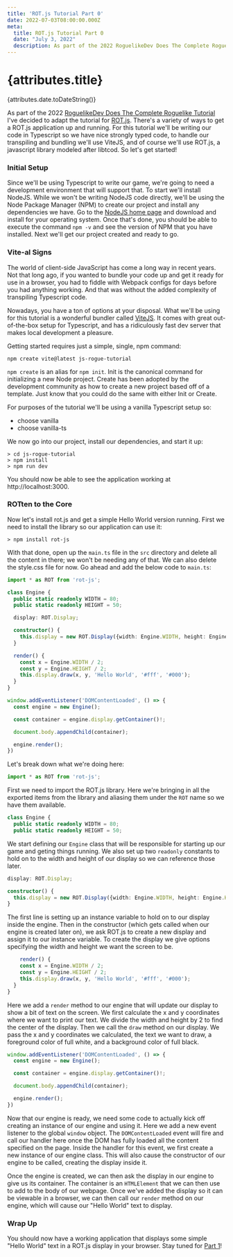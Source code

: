 ```yaml
---
title: 'ROT.js Tutorial Part 0'
date: 2022-07-03T08:00:00.000Z
meta:
  title: ROT.js Tutorial Part 0 
  date: "July 3, 2022"
  description: As part of the 2022 RoguelikeDev Does The Complete Roguelike Tutorial I've decided to adapt the tutorial for ROT.js. There's a variety of ways to get a ROT.js application up and running. For this tutorial we'll be writing our code in Typescript so we have nice strongly typed code, to handle our transpiling and bundling we'll use ViteJS, and of course we'll use ROT.js, a javascript library modeled after libtcod. So let's get started!
---
```


# {attributes.title}
{attributes.date.toDateString()}

As part of the 2022 [RoguelikeDev Does The Complete Roguelike Tutorial](https://www.reddit.com/r/roguelikedev/comments/vm9yam/roguelikedev_does_the_complete_roguelike_tutorial/)
I've decided to adapt the tutorial for [ROT.js](https://ondras.github.io/rot.js/hp/). There's a variety of ways to 
get a ROT.js application up and running. For this tutorial we'll be writing our code in Typescript so we have nice
strongly typed code, to handle our transpiling and bundling we'll use ViteJS, and of course we'll use ROT.js, a javascript
library modeled after libtcod. So let's get started!

### Initial Setup

Since we'll be using Typescript to write our game, we're going to need a development environment that will support that.
To start we'll install NodeJS. While we won't be writing NodeJS code directly, we'll be using the Node Package Manager
(NPM) to create our project and install any dependencies we have. Go to the [NodeJS home page](https://nodejs.org/) and
download and install for your operating system. Once that's done, you should be able to execute the command `npm -v` and 
see the version of NPM that you have installed. Next we'll get our project created and ready to go.

### Vite-al Signs

The world of client-side JavaScript has come a long way in recent years. Not that long ago, if you wanted to bundle
your code up and get it ready for use in a browser, you had to fiddle with Webpack configs for days before you had
anything working. And that was without the added complexity of transpiling Typescript code. 

Nowadays, you have a ton of options at your disposal. What we'll be using for this tutorial is a wonderful bundler
called [ViteJS](https://vitejs.dev/). It comes with great out-of-the-box setup for Typescript, and has a ridiculously fast dev server
that makes local development a pleasure. 

Getting started requires just a simple, single, npm command:

```
npm create vite@latest js-rogue-tutorial
```

`npm create` is an alias for `npm init`. Init is the canonical command for initializing a new Node project. Create has
been adopted by the development community as how to create a new project based off of a template. Just know that you could
do the same with either Init or Create. 

For purposes of the tutorial we'll be using a vanilla Typescript setup so:

- choose vanilla
- choose vanilla-ts

We now go into our project, install our dependencies, and start it up:

```
> cd js-rogue-tutorial
> npm install
> npm run dev
```

You should now be able to see the application working at http://localhost:3000. 

### ROTten to the Core

Now let's install rot.js and get a simple Hello World version running. First we need to install the library so 
our application can use it:

```
> npm install rot-js
```

With that done, open up the `main.ts` file in the `src` directory and delete all the content in there; we won't
be needing any of that. We can also delete the style.css file for now. Go ahead and add the below code to `main.ts`:

```typescript
import * as ROT from 'rot-js';

class Engine {
  public static readonly WIDTH = 80;
  public static readonly HEIGHT = 50;

  display: ROT.Display;

  constructor() {
    this.display = new ROT.Display({width: Engine.WIDTH, height: Engine.HEIGHT});
  }

  render() {
    const x = Engine.WIDTH / 2;
    const y = Engine.HEIGHT / 2;
    this.display.draw(x, y, 'Hello World', '#fff', '#000');
  }
}

window.addEventListener('DOMContentLoaded', () => {
  const engine = new Engine();

  const container = engine.display.getContainer()!;

  document.body.appendChild(container);

  engine.render();
})
```

Let's break down what we're doing here:

```typescript
import * as ROT from 'rot-js';
```

First we need to import the ROT.js library. Here we're bringing in all the exported items from the library and aliasing
them under the `ROT` name so we have them available. 

```typescript
class Engine {
  public static readonly WIDTH = 80;
  public static readonly HEIGHT = 50;
```

We start defining our `Engine` class that will be responsible for starting up our game and geting things running. We also
set up two `readonly` constants to hold on to the width and height of our display so we can reference those later.

```typescript
display: ROT.Display;

constructor() {
  this.display = new ROT.Display({width: Engine.WIDTH, height: Engine.HEIGHT});
}
```

The first line is setting up an instance variable to hold on to our display inside the engine. Then in the constructor
(which gets called when our engine is created later on), we ask ROT.js to create a new display and assign it to our
instance variable. To create the display we give options specifying the width and height we want the screen to be.

```typescript
    render() {
    const x = Engine.WIDTH / 2;
    const y = Engine.HEIGHT / 2;
    this.display.draw(x, y, 'Hello World', '#fff', '#000');
  }
}
```

Here we add a `render` method to our engine that will update our display to show a bit of text on the screen. We first
calculate the x and y coordinates where we want to print our text. We divide the width and height by 2 to find the center
of the display. Then we call the `draw` method on our display. We pass the x and y coordinates we calculated, the text we
want to draw, a foreground color of full white, and a background color of full black. 

```typescript
window.addEventListener('DOMContentLoaded', () => {
  const engine = new Engine();

  const container = engine.display.getContainer()!;

  document.body.appendChild(container);

  engine.render();
})
```

Now that our engine is ready, we need some code to actually kick off creating an instance of our engine and using it.
Here we add a new event listener to the global `window` object. The `DOMContentLoaded` event will fire and call our handler
here once the DOM has fully loaded all the content specified on the page. Inside the handler for this event, we first
create a new instance of our engine class. This will also cause the constructor of our engine to be called, creating the
display inside it. 

Once the engine is created, we can then ask the display in our engine to give us its container. The container is an `HTMLElement`
that we can then use to add to the body of our webpage. Once we've added the display so it can be viewable in a browser,
we can then call our `render` method on our engine, which will cause our "Hello World" text to display.

### Wrap Up

You should now have a working application that displays some simple "Hello World" text in a ROT.js display in your browser.
Stay tuned for [Part 1](/rotjs-tutorial/part1)!